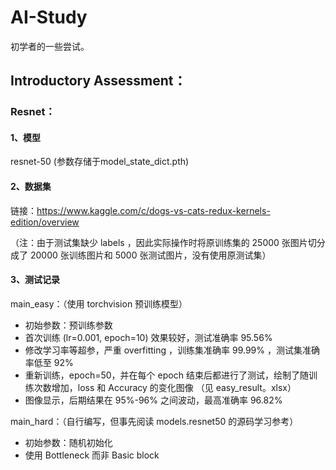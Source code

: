 # AI-Study
初学者的一些尝试。


## Introductory Assessment：

### Resnet：

#### 1、模型
resnet-50   (参数存储于model_state_dict.pth)
#### 2、数据集
链接：https://www.kaggle.com/c/dogs-vs-cats-redux-kernels-edition/overview 

（注：由于测试集缺少 labels ，因此实际操作时将原训练集的 25000 张图片切分成了 20000 张训练图片和 5000 张测试图片，没有使用原测试集）

#### 3、测试记录

main_easy：（使用 torchvision 预训练模型）
- 初始参数：预训练参数
- 首次训练 (lr=0.001, epoch=10) 效果较好，测试准确率 95.56%
- 修改学习率等超参，严重 overfitting ，训练集准确率 99.99% ，测试集准确率低至 92%
- 重新训练，epoch=50，并在每个 epoch 结束后都进行了测试，绘制了随训练次数增加，loss 和 Accuracy 的变化图像 （见 easy_result。xlsx）
- 图像显示，后期结果在 95%-96% 之间波动，最高准确率 96.82%

main_hard：（自行编写，但事先阅读 models.resnet50 的源码学习参考）
- 初始参数：随机初始化
- 使用 Bottleneck 而非 Basic block
